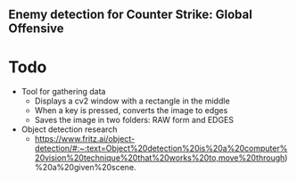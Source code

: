 ## Enemy detection for Counter Strike: Global Offensive

# Todo
- Tool for gathering data
    - Displays a cv2 window with a rectangle in the middle
    - When a key is pressed, converts the image to edges
    - Saves the image in two folders: RAW form and EDGES
- Object detection research
    - https://www.fritz.ai/object-detection/#:~:text=Object%20detection%20is%20a%20computer%20vision%20technique%20that%20works%20to,move%20through)%20a%20given%20scene.

    